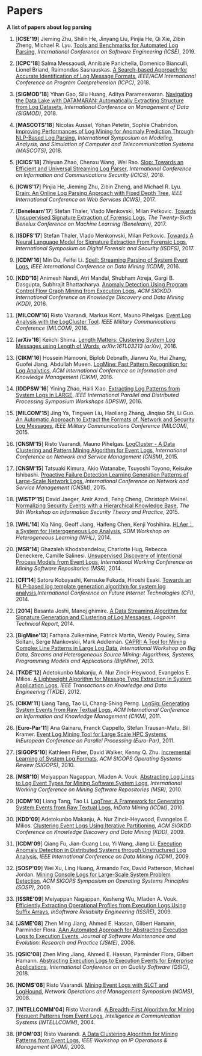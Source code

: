 Papers
======

**A list of papers about log parsing**

1. [**ICSE'19**] Jieming Zhu, Shilin He, Jinyang Liu, Pinjia He, Qi Xie, Zibin Zheng, Michael R. Lyu. [Tools and Benchmarks for Automated Log Parsing](https://arxiv.org/abs/1811.03509), *International Conference on Software Engineering (ICSE)*, 2019.

1. [**ICPC'18**] Salma Messaoudi, Annibale Panichella, Domenico Bianculli, Lionel Briand, Raimondas Sasnauskas. [A Search-based Approach for Accurate Identification of Log Message Formats](http://publications.uni.lu/bitstream/10993/35286/1/ICPC-2018.pdf), *IEEE/ACM International Conference on Program Comprehension (ICPC)*, 2018.

1. [**SIGMOD'18**] Yihan Gao, Silu Huang, Aditya Parameswaran. [Navigating the Data Lake with DATAMARAN: Automatically Extracting Structure from Log Datasets](https://arxiv.org/pdf/1708.08905.pdf), *International Conference on Management of Data (SIGMOD)*, 2018.

1. [**MASCOTS'18**] Nicolas Aussel, Yohan Petetin, Sophie Chabridon. [Improving Performances of Log Mining for Anomaly Prediction Through NLP-Based Log Parsing](https://ieeexplore.ieee.org/abstract/document/8526889), *International Symposium on Modeling, Analysis, and Simulation of Computer and Telecommunication Systems (MASCOTS)*, 2018.

1. [**ICICS'18**] Zhiyuan Zhao, Chenxu Wang, Wei Rao. [Slop: Towards an Efficient and Universal Streaming Log Parser](https://link.springer.com/chapter/10.1007/978-3-030-01950-1_19), *International Conference on Information and Communications Security (ICICS)*, 2018.

1. [**ICWS'17**] Pinjia He, Jieming Zhu, Zibin Zheng, and Michael R. Lyu. [Drain: An Online Log Parsing Approach with Fixed Depth Tree](http://jiemingzhu.github.io/pub/pjhe_icws2017.pdf), *IEEE International Conference on Web Services (ICWS)*, 2017.

1. [**Benelearn'17**] Stefan Thaler, Vlado Menkovski, Milan Petkovic. [Towards Unsupervised Signature Extraction of Forensic Logs](https://pure.tue.nl/ws/files/72619856/benelearn_2017.pdf#page=155), *The Twenty-Sixth Benelux Conference on Machine Learning (Benelearn)*, 2017.

1. [**ISDFS'17**] Stefan Thaler, Vlado Menkonvski, Milan Petkovic. [Towards A Neural Language Model for Signature Extraction From Forensic Logs](https://ieeexplore.ieee.org/abstract/document/7916497/), *International Symposium on Digital Forensic and Security (ISDFS)*, 2017.

1. [**ICDM'16**] Min Du, Feifei Li. [Spell: Streaming Parsing of System Event Logs](https://www.cs.utah.edu/~lifeifei/papers/spell.pdf), *IEEE International Conference on Data Mining (ICDM)*, 2016.

1. [**KDD'16**] Animesh Nandi, Atri Mandal, Shubham Atreja, Gargi B. Dasgupta, Subhrajit Bhattacharya. [Anomaly Detection Using Program Control Flow Graph Mining from Execution Logs](http://www.kdd.org/kdd2016/papers/files/adf1233-nandiA.pdf), *ACM SIGKDD International Conference on Knowledge Discovery and Data Mining (KDD)*, 2016.

1. [**MILCOM'16**] Risto Vaarandi, Markus Kont, Mauno Pihelgas. [Event Log Analysis with the LogCluster Tool](https://ieeexplore.ieee.org/abstract/document/7795458/). *IEEE Military Communications Conference (MILCOM)*, 2016.

1. [**arXiv'16**] Keiichi Shima. [Length Matters: Clustering System Log Messages using Length of Words](https://arxiv.org/pdf/1611.03213), *arXiv:1611.03213 (arXiv)*, 2016.

1. [**CIKM'16**] Hossein Hamooni, Biplob Debnath, Jianwu Xu, Hui Zhang, Guofei Jiang, Abdullah Mueen. [LogMine: Fast Pattern Recognition for Log Analytics](http://www.cs.unm.edu/~mueen/Papers/LogMine.pdf), *ACM International Conference on Information and Knowledge Management (CIKM)*, 2016.

1. [**IDDPSW'16**] Yining Zhao, Haili Xiao. [Extracting Log Patterns from System Logs in LARGE](http://web.cse.ohio-state.edu/~lu.932/hpbdc2016/slides/hpbdc16-zhao.pdf), *IEEE International Parallel and Distributed Processing Symposium Workshops (IDPSW)*, 2016.

1. [**MILCOM'15**] Jing Ya, Tingwen Liu, Haoliang Zhang, Jinqiao Shi, Li Guo. [An Automatic Approach to Extract the Formats of. Network and Security Log Messages](http://or.nsfc.gov.cn/bitstream/00001903-5/420617/1/1000014323760.pdf), *IEEE Military Communications Conference (MILCOM)*, 2015.

1. [**CNSM'15**] Risto Vaarandi, Mauno Pihelgas. [LogCluster - A Data Clustering and Pattern Mining Algorithm for Event Logs](http://ristov.github.io/publications/cnsm15-logcluster-web.pdf), *International Conference on Network and Service Management (CNSM)*, 2015.

1. [**CNSM'15**] Tatsuaki Kimura, Akio Watanabe, Tsuyoshi Toyono, Keisuke Ishibashi. [Proactive Failure Detection Learning Generation Patterns of Large-Scale Network Logs](http://ieeexplore.ieee.org/abstract/document/7367332/), *International Conference on Network and Service Management (CNSM)*, 2015.

1. [**WISTP'15**] David Jaeger, Amir Azodi, Feng Cheng, Christoph Meinel. [Normalizing Security Events with a Hierarchical Knowledge Base](https://hal.inria.fr/hal-01442546/document), *The 9th Workshop on Information
Security Theory and Practice*, 2015.

1. [**WHL'14**] Xia Ning, Geoff Jiang, Haifeng Chen, Kenji Yoshihira.  [HLAer：a System for Heterogeneous Log Analysis](https://pdfs.semanticscholar.org/236d/9c76dbaa6e2e07ef6d17a8f3cc4fac6e1e55.pdf), *SDM Workshop on Heterogeneous Learning (WHL)*, 2014.

1. [**MSR'14**] Ghazaleh Khodabandelou, Charlotte Hug, Rebecca Deneckere, Camille Salinesi. [Unsupervised Discovery of Intentional Process Models from Event Logs](https://hal-paris1.archives-ouvertes.fr/hal-00994197/file/msr2014_submission_25.pdf), *International Working Conference on Mining Software Repositories (MSR)*, 2014.

1. [**CFI'14**] Satoru Kobayashi, Kensuke Fukuda, Hiroshi Esaki. [Towards an NLP-based log template generation algorithm for system log analysis](http://sat.hongo.wide.ad.jp/cfi2014.pdf),*International Conference on Future Internet Technologies (CFI)*, 2014.

1. [**2014**] Basanta Joshi, Manoj ghimire. [A Data Streaming Algorithm for Signature Generation and Clustering of Log Messages](https://www.researchgate.net/profile/Basanta_Joshi2/publication/307136529_A_data_streaming_algorithm_for_signature_generation_and_clustering_of_log_messages/links/57c2552308ae2f5eb334caa8.pdf), *Logpoint Technical Report*, 2014.

1. [**BigMine'13**] Farhana Zulkernine, Patrick Martin, Wendy Powley, Sima Soltani, Serge Mankovskii, Mark Addleman. [CAPRI: A Tool for Mining Complex Line Patterns in Large Log Data](https://www.researchgate.net/publication/262215330_CAPRI_A_tool_for_mining_complex_line_patterns_in_large_log_data), *International Workshop on Big Data, Streams and Heterogeneous Source Mining: Algorithms, Systems, Programming Models and Applications (BigMine)*, 2013.

1. [**TKDE'12**] Adetokunbo Makanju, A. Nur Zincir-Heywood, Evangelos E. Milios. [A Lightweight Algorithm for Message Type Extraction in System Application Logs](http://ieeexplore.ieee.org/abstract/document/5936060/), *IEEE Transactions on Knowledge and Data Engineering (TKDE)*, 2012.

1. [**CIKM'11**] Liang Tang, Tao Li, Chang-Shing Perng. [LogSig: Generating System Events from Raw Textual Logs](http://citeseerx.ist.psu.edu/viewdoc/download?doi=10.1.1.222.9320&rep=rep1&type=pdf), *ACM International Conference on Information and Knowledge Management (CIKM)*, 2011.

1. [**Euro-Par'11**] Ana Gainaru, Franck Cappello, Stefan Trausan-Matu, Bill Kramer. [Event Log Mining Tool for Large Scale HPC Systems](https://link.springer.com/chapter/10.1007/978-3-642-23400-2_6), *InEuropean Conference on Parallel Processing (Euro-Par)*, 2011.

1. [**SIGOPS'10**] Kathleen Fisher, David Walker, Kenny Q. Zhu. [Incremental Learning of System Log Formats](http://citeseerx.ist.psu.edu/viewdoc/download?doi=10.1.1.153.2089&rep=rep1&type=pdf), *ACM SIGOPS Operating Systems Review (SIGOPS)*, 2010.

1. [**MSR'10**] Meiyappan Nagappan, Mladen A. Vouk. [Abstracting Log Lines to Log Event Types for Mining Software System Logs](http://www.se.rit.edu/~mei/publications/pdfs/Abstracting-Log-Lines-to-Log-Event-Types-for-Mining-Software-System-Logs.pdf), *International Working Conference on Mining Software Repositories (MSR)*, 2010.

1. [**ICDM'10**] Liang Tang, Tao Li. [LogTree: A Framework for Generating System Events from Raw Textual Logs](http://users.cis.fiu.edu/~lpeng/log/1_LogTree%20A%20Framework%20for%20Generating%20System%20Events%20from%20Raw%20Textual%20Logs.pdf), *InData Mining (ICDM)*, 2010.

1. [**KDD'09**] Adetokunbo Makanju, A. Nur Zincir-Heywood, Evangelos E. Milios. [Clustering Event Logs Using Iterative Partitioning](https://web.cs.dal.ca/~makanju/publications/paper/kdd09.pdf), *ACM SIGKDD Conference on Knowledge Discovery and Data Mining (KDD)*, 2009.

1. [**ICDM'09**] Qiang Fu, Jian-Guang Lou, Yi Wang, Jiang Li. [Execution Anomaly Detection in Distributed Systems through Unstructured Log Analysis](https://www.microsoft.com/en-us/research/wp-content/uploads/2016/02/DM790-CR.pdf), *IEEE International Conference on Data Mining (ICDM)*, 2009.

1. [**SOSP'09**] Wei Xu, Ling Huang, Armando Fox, David Patterson, Michael Jordan. [Mining Console Logs for Large-Scale System Problem Detection](http://nma.berkeley.edu/ark:/28722/bk0005k9b6k), *ACM SIGOPS Symposium on Operating Systems Principles (SOSP)*, 2009.

1. [**ISSRE'09**] Meiyappan Nagappan, Kesheng Wu, Mladen A. Vouk. [Efficiently Extracting Operational Profiles from Execution Logs Using Suffix Arrays](http://www.se.rit.edu/~mei/publications/publications/issre_Nagappan.pdf), *InSoftware Reliability Engineering (ISSRE)*, 2009.

1. [**JSME'08**] Zhen Ming Jiang, Ahmed E. Hassan, Gilbert Hamann, Parminder Flora. [AAn Automated Approach for Abstracting Execution Logs to Execution Events](https://pdfs.semanticscholar.org/9efc/a271ac32bc9a526778fda9ff2161248afcb8.pdf), *Journal of Software Maintenance and Evolution: Research and Practice (JSME)*, 2008.

1. [**QSIC'08**] Zhen Ming Jiang, Ahmed E. Hassan, Parminder Flora, Gilbert Hamann. [Abstracting Execution Logs to Execution Events for Enterprise Applications](https://www.researchgate.net/profile/Ahmed_E_Hassan/publication/4366728_Abstracting_Execution_Logs_to_Execution_Events_for_Enterprise_Applications_Short_Paper/links/5577f2cf08aeacff200054cd.pdf), *International Conference on on Quality Software (QSIC)*, 2018.

1. [**NOMS'08**]  Risto Vaarandi. [Mining Event Logs with SLCT and LogHound](http://ieeexplore.ieee.org/abstract/document/4575281/), *Network Operations and Management Symposium (NOMS)*, 2008.

1. [**INTELLCOMM'04**] Risto Vaarandi. [A Breadth-First Algorithm for Mining Frequent Patterns from Event Logs](https://link.springer.com/content/pdf/10.1007/978-3-540-30179-0_27.pdf), *Intelligence in Communication Systems (INTELLCOMM)*, 2004.

1. [**IPOM'03**] Risto Vaarandi. [A Data Clustering Algorithm for Mining Patterns from Event Logs](http://www.quretec.com/u/vilo/edu/2003-04/DM_seminar_2003_II/ver1/P12/slct-ipom03-web.pdf), *IEEE Workshop on IP Operations & Management (IPOM)*, 2003.





